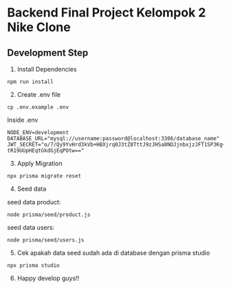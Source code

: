 # Backend Final Project Kelompok 2 Nike Clone

## Development Step

1. Install Dependencies

```
npm run install
```

2. Create .env file

```
cp .env.example .env
```

Inside .env

```
NODE_ENV=development
DATABASE_URL="mysql://username:password@localhost:3306/database_name"
JWT_SECRET="o/7/Qy9YvHrd3kVb+HBXjrq0J3tZ8TttJ9zJHSa8NDJjnbxjzJFT1SP3Kg++46Ud
tR19UUpHEqtGkdGjEqPOtw=="
```

3. Apply Migration

```
npx prisma migrate reset
```

4. Seed data

seed data product:

```
node prisma/seed/product.js
```

seed data users:

```
node prisma/seed/users.js
```

5. Cek apakah data seed sudah ada di database dengan prisma studio

```
npx prisma studio
```

6. Happy develop guys!!
